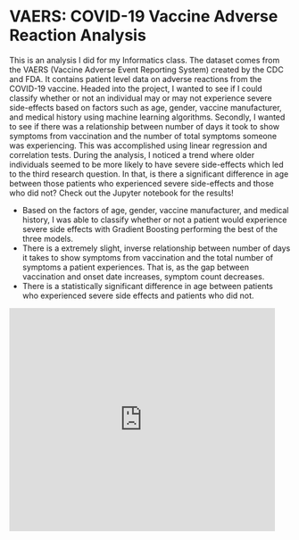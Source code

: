 # VAERS: COVID-19 Vaccine Adverse Reaction Analysis
This is an analysis I did for my Informatics class. The dataset comes from the VAERS (Vaccine Adverse Event Reporting System) created by the CDC and FDA. It contains patient level data on adverse reactions from the COVID-19 vaccine. Headed into the project, I wanted to see if I could classify whether or not an individual may or may not experience severe side-effects based on factors such as age, gender, vaccine manufacturer, and medical history using machine learning algorithms. Secondly, I wanted to see if there was a relationship between number of days it took to show symptoms from vaccination and the number of total symptoms someone was experiencing. This was accomplished using linear regression and correlation tests. During the analysis, I noticed a trend where older individuals seemed to be more likely to have severe side-effects which led to the third research question. In that, is there a significant difference in age between those patients who experienced severe side-effects and those who did not? Check out the Jupyter notebook for the results!
- Based on the factors of age, gender, vaccine manufacturer, and medical history, I was able to classify whether or not a patient would experience severe side effects with Gradient Boosting performing the best of the three models.
- There is a extremely slight, inverse relationship between number of days it takes to show symptoms from vaccination and the total number of symptoms a patient experiences. That is, as the gap between vaccination and onset date increases, symptom count decreases.
- There is a statistically significant difference in age between patients who experienced severe side effects and patients who did not.

<iframe src="https://www.slideshare.net/slideshow/embed_code/key/neN3vYOg0FMof7?hostedIn=slideshare&page=upload" width="476" height="400" frameborder="0" marginwidth="0" marginheight="0" scrolling="no"></iframe>
